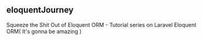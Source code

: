 ## eloquentJourney

Squeeze the Shit Out of Eloquent ORM - Tutorial series on Laravel Eloquent ORM( It's gonna be amazing )
  


